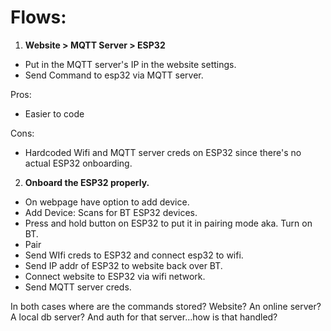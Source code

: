
# Flows:  



1. **Website > MQTT Server > ESP32**   
  * Put in the MQTT server's IP in the website settings.  
  * Send Command to esp32 via MQTT server.

Pros:
* Easier to code

Cons:
* Hardcoded Wifi and MQTT server creds on ESP32 since there's no actual ESP32 onboarding.


2. **Onboard the ESP32 properly.** 
* On webpage have option to add device.
* Add Device: Scans for BT ESP32 devices.
* Press and hold button on ESP32 to put it in pairing mode aka. Turn on BT.
* Pair
* Send WIfi creds to ESP32 and connect esp32 to wifi.
* Send IP addr of ESP32 to website back over BT.
* Connect website to ESP32 via wifi network.
* Send MQTT server creds.



In both cases where are the commands stored? Website? An online server? A local db server? And auth for that server...how is that handled?